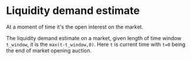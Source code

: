 # Liquidity demand estimate

At a moment of time it's the open interest on the market. 

The liquidity demand estimate on a market, given length of time window `t_window`, it is the `max(t-t_window,0)`. Here `t` is current time with `t=0` being the end of market opening auction.  


